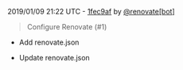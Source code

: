 2019/01/09 21:22 UTC - [1fec9af](https://github.com/hassio-addons/addon-nut/commit/1fec9afaa76483625dbe779942224e70a8e9f020) by [@renovate[bot]](https://github.com/apps/renovate)
> Configure Renovate (#1)

* Add renovate.json

* Update renovate.json 

